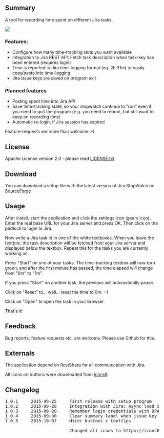 ﻿## Summary

A tool for recording time spent on different Jira tasks.

![](http://gehling.dk/jirastopwatch/screenshot2.png)

### Features:

* Configure how many time-tracking slots you want available
* Integration to Jira REST API: Fetch task description when task-key has been entered (requires login)
* Time is reported in Jira time-logging format (eg. 2h 31m) to easily copy/paste into time-logging
* Jira issue keys are saved on program exit

### Planned features

* Posting spent time into Jira API
* Save time-tracking state, so your stopwatch continue to "run" even if you need to quit the program (e.g. you need to reboot, but still want to keep on recording time)
* Automatic re-login, if Jira session has expired

Feature-requests are more than welcome :-)

## License

Apache License version 2.0 - please read [LICENSE.txt](LICENSE.txt)

## Download

You can download a setup file with the latest version of Jira StopWatch on [SourceForge](https://sourceforge.net/projects/jirastopwatch/files)

## Usage

After install, start the application and click the settings icon (gears icon). Enter the real base URL for your Jira server and press OK. Then click on the padlock to login to Jira.

Now write a Jira task id in one of the white textboxes. When you leave the textbox, the task description will be fetched from your Jira server and displayed below the textbox. Repeat this for the tasks you are currently working on.

Press "Start" on one of your tasks. The time-tracking textbox will now turn green, and after the first minute has passed, the time elapsed will change from "0m" to "1m".

If you press "Start" on another task, the previous will automatically pause.

Click on "Reset" to... well... reset the time to 0m. :-)

Click on "Open" to open the task in your browser

That's it!


## Feedback

Bug reports, feature requests etc. are welcome. Please use Github for this.

## Externals

The application depend on [RestSharp](https://github.com/restsharp/RestSharp) for all communication with Jira.

All icons on buttons were downloaded from [Icons8](https://icons8.com).

## Changelog

<pre>
1.0.1     2015-09-25     First release with setup program
1.0.2     2015-09-28     Integration with Jira: Async load issue summary
1.0.3     2015-09-28     Remember login credentials with DPAPI
1.0.4     2015-09-30     Clear summary label when issue key is empty
1.0.5     2015-10-07     Nicer buttons + tooltips

                         Changed all icons to https://icons8.com
</pre>
